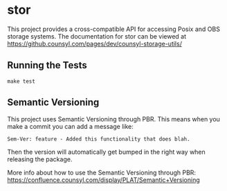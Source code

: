 # stor

This project provides a cross-compatible API for accessing Posix and OBS storage systems. The documentation for stor can be viewed at https://github.counsyl.com/pages/dev/counsyl-storage-utils/


## Running the Tests


```
make test
```

## Semantic Versioning

This project uses Semantic Versioning through PBR. This means when you make a commit you can add a message like:

`Sem-Ver: feature - Added this functionality that does blah.`

Then the version will automatically get bumped in the right way when releasing the package.

More info about how to use the Semantic Versioning through PBR: https://confluence.counsyl.com/display/PLAT/Semantic+Versioning
